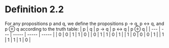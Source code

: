 # Definition 2.2
For any propositions p and q, we define the propositions p $\rightarrow$ q, p $\leftrightarrow$ q, and p ⊕ q according to the truth table:
| p   | q   | p → q | p ↔ q | p ⊕ q | 
| --- | --- | ----- | ----- | ----- |
| 0   | 0   | 1     | 1     | 0     |
| 0   | 1   | 1     | 0     | 1     |
| 1   | 0   | 0     | 0     | 1     |
| 1   | 1   | 1     | 1     | 0     |
